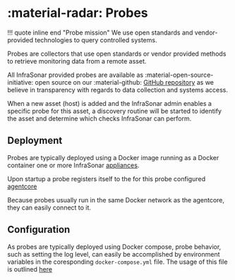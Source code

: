 # :material-radar: Probes

!!! quote inline end "Probe mission" 
    We use open standards and vendor-provided technologies to query controlled systems.

Probes are collectors that use open standards or vendor provided methods to retrieve monitoring data from a remote asset.

All InfraSonar provided probes are available as :material-open-source-initiative: open source on our :material-github: [GitHub repository](https://github.com/infrasonar/) as we believe in transparency with regards to data collection and systems access.

When a new asset (host) is added and the InfraSonar admin enables a specific probe for this asset, a discovery routine will be started to identify the asset and determine which checks InfraSonar can perform.

## Deployment

Probes are typically deployed using a Docker image running as a Docker container one or more InfraSonar [appliances](appliance/appliance_deployment.md).

Upon startup a probe registers itself to the for this probe configured [agentcore](../../application/agentcores.md)

Because probes usually run in the same Docker network as the agentcore, they can easily connect to it.

## Configuration

As probes are typically deployed using Docker compose, probe behavior, such as setting the log level, can easily be accomplished by environment variables in the coresponding `docker-compose.yml` file. The usage of this file is outlined [here](appliance/appliance_docker_compose.md)